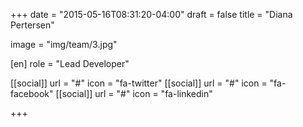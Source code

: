 +++
date = "2015-05-16T08:31:20-04:00"
draft = false
title = "Diana Pertersen"

image = "img/team/3.jpg"

[en]
    role = "Lead Developer"

[[social]]
    url = "#"
    icon = "fa-twitter"
[[social]]
    url = "#"
    icon = "fa-facebook"
[[social]]
    url = "#"
    icon = "fa-linkedin"

+++

